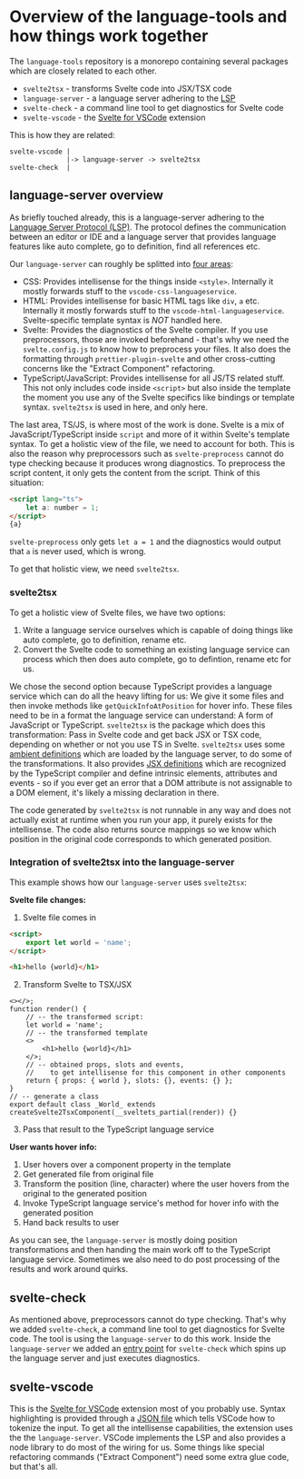 # Overview of the language-tools and how things work together

The `language-tools` repository is a monorepo containing several packages which are closely related to each other.

-   `svelte2tsx` - transforms Svelte code into JSX/TSX code
-   `language-server` - a language server adhering to the [LSP](https://microsoft.github.io/language-server-protocol)
-   `svelte-check` - a command line tool to get diagnostics for Svelte code
-   `svelte-vscode` - the [Svelte for VSCode](https://marketplace.visualstudio.com/items?itemName=svelte.svelte-vscode) extension

This is how they are related:

```
svelte-vscode |
              |-> language-server -> svelte2tsx
svelte-check  |
```

## language-server overview

As briefly touched already, this is a language-server adhering to the [Language Server Protocol (LSP)](https://microsoft.github.io/language-server-protocol).
The protocol defines the communication between an editor or IDE and a language server that provides language features like auto complete, go to definition, find all references etc.

Our `language-server` can roughly be splitted into [four areas](/packages/language-server/src/plugins):

-   CSS: Provides intellisense for the things inside `<style>`. Internally it mostly forwards stuff to the `vscode-css-languageservice`.
-   HTML: Provides intellisense for basic HTML tags like `div`, `a` etc. Internally it mostly forwards stuff to the `vscode-html-languageservice`. Svelte-specific template syntax is _NOT_ handled here.
-   Svelte: Provides the diagnostics of the Svelte compiler. If you use preprocessors, those are invoked beforehand - that's why we need the `svelte.config.js` to know how to preprocess your files. It also does the formatting through `prettier-plugin-svelte` and other cross-cutting concerns like the "Extract Component" refactoring.
-   TypeScript/JavaScript: Provides intellisense for all JS/TS related stuff. This not only includes code inside `<script>` but also inside the template the moment you use any of the Svelte specifics like bindings or template syntax. `svelte2tsx` is used in here, and only here.

The last area, TS/JS, is where most of the work is done. Svelte is a mix of JavaScript/TypeScript inside `script` and more of it within Svelte's template syntax. To get a holistic view of the file, we need to account for both.
This is also the reason why preprocessors such as `svelte-preprocess` cannot do type checking because it produces wrong diagnostics. To preprocess the script content, it only gets the content from the script. Think of this situation:

```html
<script lang="ts">
    let a: number = 1;
</script>
{a}
```

`svelte-preprocess` only gets `let a = 1` and the diagnostics would output that `a` is never used, which is wrong.

To get that holistic view, we need `svelte2tsx`.

### svelte2tsx

To get a holistic view of Svelte files, we have two options:

1. Write a language service ourselves which is capable of doing things like auto complete, go to definition, rename etc.
2. Convert the Svelte code to something an existing language service can process which then does auto complete, go to defintion, rename etc for us.

We chose the second option because TypeScript provides a language service which can do all the heavy lifting for us: We give it some files and then invoke methods like `getQuickInfoAtPosition` for hover info. These files need to be in a format the language service can understand: A form of JavaScript or TypeScript. `svelte2tsx` is the package which does this transformation: Pass in Svelte code and get back JSX or TSX code, depending on whether or not you use TS in Svelte. `svelte2tsx` uses some [ambient definitions](/packages/svelte2tsx/svelte-shims.d.ts) which are loaded by the language server, to do some of the transformations. It also provides [JSX definitions](/packages/svelte2tsx/svelte-jsx.d.ts) which are recognized by the TypeScript compiler and define intrinsic elements, attributes and events - so if you ever get an error that a DOM attribute is not assignable to a DOM element, it's likely a missing declaration in there.

The code generated by `svelte2tsx` is not runnable in any way and does not actually exist at runtime when you run your app, it purely exists for the intellisense. The code also returns source mappings so we know which position in the original code corresponds to which generated position.

### Integration of svelte2tsx into the language-server

This example shows how our `language-server` uses `svelte2tsx`:

**Svelte file changes:**

1. Svelte file comes in

```html
<script>
    export let world = 'name';
</script>

<h1>hello {world}</h1>
```

2. Transform Svelte to TSX/JSX

```tsx
<></>;
function render() {
    // -- the transformed script:
    let world = 'name';
    // -- the transformed template
    <>
        <h1>hello {world}</h1>
    </>;
    // -- obtained props, slots and events,
    //    to get intellisense for this component in other components
    return { props: { world }, slots: {}, events: {} };
}
// -- generate a class
export default class _World_ extends createSvelte2TsxComponent(__sveltets_partial(render)) {}
```

3. Pass that result to the TypeScript language service

**User wants hover info:**

1. User hovers over a component property in the template
2. Get generated file from original file
3. Transform the position (line, character) where the user hovers from the original to the generated position
4. Invoke TypeScript language service's method for hover info with the generated position
5. Hand back results to user

As you can see, the `language-server` is mostly doing position transformations and then handing the main work off to the TypeScript language service. Sometimes we also need to do post processing of the results and work around quirks.

## svelte-check

As mentioned above, preprocessors cannot do type checking. That's why we added `svelte-check`, a command line tool to get diagnostics for Svelte code.
The tool is using the `language-server` to do this work. Inside the `language-server` we added an [entry point](/packages/language-server/src/svelte-check.ts) for `svelte-check` which spins up the language server and just executes diagnostics.

## svelte-vscode

This is the [Svelte for VSCode](https://marketplace.visualstudio.com/items?itemName=svelte.svelte-vscode) extension most of you probably use. Syntax highlighting is provided through a [JSON file](/packages/svelte-vscode/syntaxes) which tells VSCode how to tokenize the input. To get all the intellisense capabilities, the extension uses the the `language-server`. VSCode implements the LSP and also provides a node library to do most of the wiring for us. Some things like special refactoring commands ("Extract Component") need some extra glue code, but that's all.
